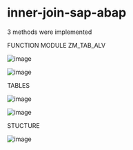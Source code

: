 # inner-join-sap-abap
3 methods were implemented

FUNCTION MODULE ZM_TAB_ALV

![image](https://user-images.githubusercontent.com/67626515/153718375-455cf0a4-25a1-4700-8b24-521aadd9fdb4.png)

![image](https://user-images.githubusercontent.com/67626515/153718392-9d97f8ab-3121-494e-9c0c-7618197c6666.png)

TABLES

![image](https://user-images.githubusercontent.com/67626515/153718458-69ea7ec4-bd23-4f72-86c3-5014efda9f14.png)

![image](https://user-images.githubusercontent.com/67626515/153718482-6703b18f-98e1-4adc-9fb2-886a79359e2a.png)

STUCTURE

![image](https://user-images.githubusercontent.com/67626515/153718506-3c71c333-443d-4327-96cd-78f72e1f1b8c.png)
